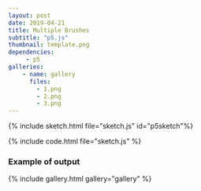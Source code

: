 ```yaml
---
layout: post
date: 2019-04-21
title: Multiple Brushes
subtitle: "p5.js"
thumbnail: template.png
dependencies:
     - p5
galleries:
    - name: gallery
      files:
        - 1.png
        - 2.png
        - 3.png
---
```


<script src="brush.js"></script>
{% include sketch.html file="sketch.js" id="p5sketch"%}

{% include code.html file="sketch.js" %}


### Example of output
{% include gallery.html gallery="gallery" %}
